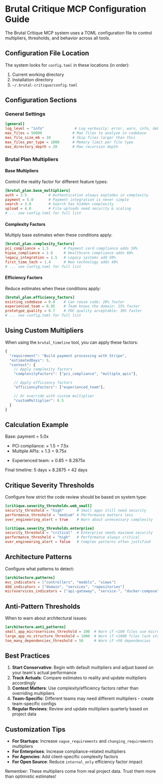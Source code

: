 # Brutal Critique MCP Configuration Guide

The Brutal Critique MCP system uses a TOML configuration file to control multipliers, thresholds, and behavior across all tools.

## Configuration File Location

The system looks for `config.toml` in these locations (in order):

1. Current working directory
2. Installation directory
3. `~/.brutal-critique/config.toml`

## Configuration Sections

### General Settings

```toml
[general]
log_level = "info"              # Log verbosity: error, warn, info, debug
max_files = 50000              # Max files to analyze in codebase
max_file_size_mb = 10          # Skip files larger than this
max_files_per_type = 1000      # Memory limit per file type
max_directory_depth = 20       # Max recursion depth
```

### Brutal Plan Multipliers

#### Base Multipliers

Control the reality factor for different feature types:

```toml
[brutal_plan.base_multipliers]
auth = 3.5          # Authentication always explodes in complexity
payment = 5.0       # Payment integration is never simple
search = 3.0        # Search has hidden complexity
upload = 4.0        # File uploads need security & scaling
# ... see config.toml for full list
```

#### Complexity Factors

Multiply base estimates when these conditions apply:

```toml
[brutal_plan.complexity_factors]
pci_compliance = 1.5       # Payment card compliance adds 50%
hipaa_compliance = 1.6     # Healthcare compliance adds 60%
legacy_integration = 1.5   # Legacy systems add 50%
first_time_tech = 1.4      # New technology adds 40%
# ... see config.toml for full list
```

#### Efficiency Factors

Reduce estimates when these conditions apply:

```toml
[brutal_plan.efficiency_factors]
existing_codebase = 0.8    # Can reuse code: 20% faster
experienced_team = 0.85    # Team knows the domain: 15% faster
prototype_quality = 0.7    # POC quality acceptable: 30% faster
# ... see config.toml for full list
```

## Using Custom Multipliers

When using the `brutal_timeline` tool, you can apply these factors:

```javascript
{
  "requirement": "Build payment processing with Stripe",
  "estimatedDays": 5,
  "context": {
    // Apply complexity factors
    "complexityFactors": ["pci_compliance", "multiple_apis"],

    // Apply efficiency factors
    "efficiencyFactors": ["experienced_team"],

    // Or override with custom multiplier
    "customMultiplier": 6.5
  }
}
```

## Calculation Example

Base: payment = 5.0x

- PCI compliance: × 1.5 = 7.5x
- Multiple APIs: × 1.3 = 9.75x

* Experienced team: × 0.85 = 8.2875x

Final timeline: 5 days × 8.2875 = 42 days

## Critique Severity Thresholds

Configure how strict the code review should be based on system type:

```toml
[critique.severity_thresholds.web_small]
security_threshold = "high"      # Small apps still need security
performance_threshold = "medium" # Performance matters less
over_engineering_alert = true    # Warn about unnecessary complexity

[critique.severity_thresholds.enterprise]
security_threshold = "critical"  # Enterprise needs maximum security
performance_threshold = "high"   # Performance always critical
over_engineering_alert = false   # Complex patterns often justified
```

## Architecture Patterns

Configure what patterns to detect:

```toml
[architecture.patterns]
mvc_indicators = ["controllers", "models", "views"]
ddd_indicators = ["domain", "services", "repositories"]
microservices_indicators = ["api-gateway", "service-", "docker-compose"]
```

## Anti-Pattern Thresholds

When to warn about architectural issues:

```toml
[architecture.anti_patterns]
small_app_microservices_threshold = 100  # Warn if <100 files use microservices
large_app_no_structure_threshold = 1000  # Warn if >1000 files lack structure
too_many_dependencies_threshold = 50     # Warn if >50 dependencies
```

## Best Practices

1. **Start Conservative**: Begin with default multipliers and adjust based on your team's actual performance
2. **Track Actuals**: Compare estimates to reality and update multipliers accordingly
3. **Context Matters**: Use complexity/efficiency factors rather than overriding multipliers
4. **Team-Specific**: Different teams may need different multipliers - create team-specific configs
5. **Regular Reviews**: Review and update multipliers quarterly based on project data

## Customization Tips

- **For Startups**: Increase `vague_requirements` and `changing_requirements` multipliers
- **For Enterprises**: Increase compliance-related multipliers
- **For Agencies**: Add client-specific complexity factors
- **For Open Source**: Reduce `internal_only` efficiency factor impact

Remember: These multipliers come from real project data. Trust them more than optimistic estimates!
